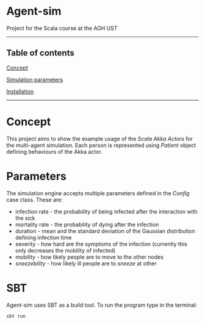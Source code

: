 # Agent-sim

Project for the Scala course at the AGH UST

---

## Table of contents

[Concept](#concept)

[Simulation parameters](#parameters)

[Installation](#sbt)

---

# Concept

This project aims to show the example usage of the _Scala Akka Actors_ for the multi-agent simulation. Each person is represented using _Patient_ object defining behaviours of the Akka actor.
# Parameters

The simulation engine accepts multiple parameters defined in the _Config_ case class. These are:

- infection rate - the probability of being infected after the interaction with the sick
- mortality rate - the probability of dying after the infection
- duration - mean and the standard deviation of the Gaussian distribution defining infection time
- severity - how hard are the symptoms of the infection (currently this only decreases the mobility of infected)
- mobility - how likely people are to move to the other nodes
- _sneezebility_ - how likely ill people are to _sneeze_ at other

# SBT

Agent-sim uses SBT as a build tool. To run the program type in the terminal:

`sbt run`

